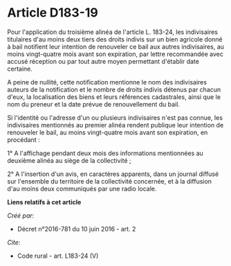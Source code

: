 # Article D183-19

Pour l'application du troisième alinéa de l'article L. 183-24, les indivisaires titulaires d'au moins deux tiers des droits
indivis sur un bien agricole donné à bail notifient leur intention de renouveler ce bail aux autres indivisaires, au moins
vingt-quatre mois avant son expiration, par lettre recommandée avec accusé réception ou par tout autre moyen permettant
d'établir date certaine. 

A peine de nullité, cette notification mentionne le nom des indivisaires auteurs de la notification et le nombre de droits
indivis détenus par chacun d'eux, la localisation des biens et leurs références cadastrales, ainsi que le nom du preneur et
la date prévue de renouvellement du bail. 

Si l'identité ou l'adresse d'un ou plusieurs indivisaires n'est pas connue, les indivisaires mentionnés au premier alinéa
rendent publique leur intention de renouveler le bail, au moins vingt-quatre mois avant son expiration, en procédant : 

1° A l'affichage pendant deux mois des informations mentionnées au deuxième alinéa au siège de la collectivité ; 

2° A l'insertion d'un avis, en caractères apparents, dans un journal diffusé sur l'ensemble du territoire de la collectivité
concernée, et à la diffusion d'au moins deux communiqués par une radio locale.

**Liens relatifs à cet article**

_Créé par_:

  - Décret n°2016-781 du 10 juin 2016 - art. 2

_Cite_:

  - Code rural - art. L183-24 (V)
